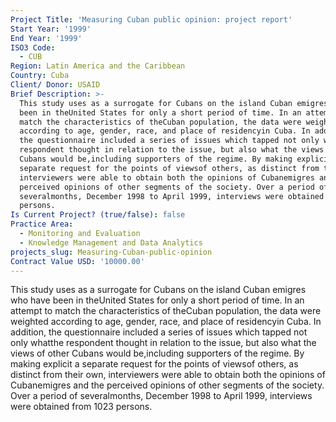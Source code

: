 ```yaml
---
Project Title: 'Measuring Cuban public opinion: project report'
Start Year: '1999'
End Year: '1999'
ISO3 Code:
  - CUB
Region: Latin America and the Caribbean
Country: Cuba
Client/ Donor: USAID
Brief Description: >-
  This study uses as a surrogate for Cubans on the island Cuban emigres who have
  been in theUnited States for only a short period of time. In an attempt to
  match the characteristics of theCuban population, the data were weighted
  according to age, gender, race, and place of residencyin Cuba. In addition,
  the questionnaire included a series of issues which tapped not only whatthe
  respondent thought in relation to the issue, but also what the views of other
  Cubans would be,including supporters of the regime. By making explicit a
  separate request for the points of viewsof others, as distinct from their own,
  interviewers were able to obtain both the opinions of Cubanemigres and the
  perceived opinions of other segments of the society. Over a period of
  severalmonths, December 1998 to April 1999, interviews were obtained from 1023
  persons.
Is Current Project? (true/false): false
Practice Area:
  - Monitoring and Evaluation
  - Knowledge Management and Data Analytics
projects_slug: Measuring-Cuban-public-opinion
Contract Value USD: '10000.00'
---
```

This study uses as a surrogate for Cubans on the island Cuban emigres who have been in theUnited States for only a short period of time. In an attempt to match the characteristics of theCuban population, the data were weighted according to age, gender, race, and place of residencyin Cuba. In addition, the questionnaire included a series of issues which tapped not only whatthe respondent thought in relation to the issue, but also what the views of other Cubans would be,including supporters of the regime. By making explicit a separate request for the points of viewsof others, as distinct from their own, interviewers were able to obtain both the opinions of Cubanemigres and the perceived opinions of other segments of the society. Over a period of severalmonths, December 1998 to April 1999, interviews were obtained from 1023 persons.
